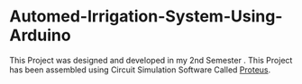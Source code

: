 # Automed-Irrigation-System-Using-Arduino

This Project was designed and developed in my 2nd Semester . This Project has been assembled using Circuit Simulation Software Called [Proteus](https://www.labcenter.com/).
